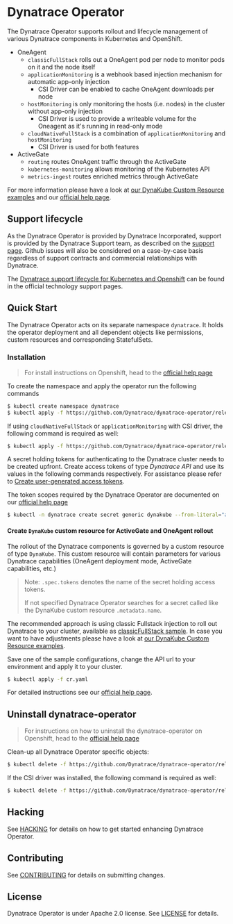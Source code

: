 # Dynatrace Operator

The Dynatrace Operator supports rollout and lifecycle management of various Dynatrace components in Kubernetes and OpenShift.

* OneAgent
  * `classicFullStack` rolls out a OneAgent pod per node to monitor pods on it and the node itself
  * `applicationMonitoring` is a webhook based injection mechanism for automatic app-only injection
    * CSI Driver can be enabled to cache OneAgent downloads per node
  * `hostMonitoring` is only monitoring the hosts (i.e. nodes) in the cluster without app-only injection
    * CSI Driver is used to provide a writeable volume for the Oneagent as it's running in read-only mode
  * `cloudNativeFullStack` is a combination of `applicationMonitoring` and `hostMonitoring`
    * CSI Driver is used for both features
* ActiveGate
  * `routing` routes OneAgent traffic through the ActiveGate
  * `kubernetes-monitoring` allows monitoring of the Kubernetes API
  * `metrics-ingest` routes enriched metrics through ActiveGate

For more information please have a look at [our DynaKube Custom Resource examples](assets/samples) and
our [official help page](https://www.dynatrace.com/support/help/shortlink/kubernetes-hub).

## Support lifecycle

As the Dynatrace Operator is provided by Dynatrace Incorporated, support is provided by the Dynatrace Support team, as described on the [support page](https://support.dynatrace.com/).
Github issues will also be considered on a case-by-case basis regardless of support contracts and commercial relationships with Dynatrace.

The [Dynatrace support lifecycle for Kubernetes and Openshift](https://www.dynatrace.com/support/help/shortlink/support-model-k8s-ocp) can be found in the official technology support pages.

## Quick Start

The Dynatrace Operator acts on its separate namespace `dynatrace`. It holds the operator deployment and all dependent
objects like permissions, custom resources and corresponding StatefulSets.

### Installation

> For install instructions on Openshift, head to the
> [official help page](https://www.dynatrace.com/support/help/shortlink/full-stack-dto-k8)

To create the namespace and apply the operator run the following commands

```sh
$ kubectl create namespace dynatrace
$ kubectl apply -f https://github.com/Dynatrace/dynatrace-operator/releases/latest/download/kubernetes.yaml
```

If using `cloudNativeFullStack` or `applicationMonitoring` with CSI driver, the following command is required as well:
```sh
$ kubectl apply -f https://github.com/Dynatrace/dynatrace-operator/releases/latest/download/kubernetes-csi.yaml
```

A secret holding tokens for authenticating to the Dynatrace cluster needs to be created upfront. Create access tokens of
type *Dynatrace API* and use its values in the following commands respectively. For
assistance please refer
to [Create user-generated access tokens](https://www.dynatrace.com/support/help/shortlink/token#create-api-token).

The token scopes required by the Dynatrace Operator are documented on our [official help page](https://www.dynatrace.com/support/help/shortlink/full-stack-dto-k8#tokens)

```sh
$ kubectl -n dynatrace create secret generic dynakube --from-literal="apiToken=DYNATRACE_API_TOKEN" --from-literal="dataIngestToken=DATA_INGEST_TOKEN"
```

#### Create `DynaKube` custom resource for ActiveGate and OneAgent rollout

The rollout of the Dynatrace components is governed by a custom resource of type `DynaKube`. This custom resource will
contain parameters for various Dynatrace capabilities (OneAgent deployment mode, ActiveGate capabilities, etc.)

> Note: `.spec.tokens` denotes the name of the secret holding access tokens.
>
> If not specified Dynatrace Operator searches for a secret called like the DynaKube custom resource `.metadata.name`.

The recommended approach is using classic Fullstack injection to roll out Dynatrace to your cluster, available as [classicFullStack sample](assets/samples/classicFullStack.yaml).
In case you want to have adjustments please have a look at [our DynaKube Custom Resource examples](assets/samples).

Save one of the sample configurations, change the API url to your environment and apply it to your cluster.
```sh
$ kubectl apply -f cr.yaml
```

For detailed instructions see
our [official help page](https://www.dynatrace.com/support/help/shortlink/full-stack-dto-k8).


## Uninstall dynatrace-operator

> For instructions on how to uninstall the dynatrace-operator on Openshift,
> head to the [official help page](https://www.dynatrace.com/support/help/shortlink/full-stack-dto-k8#uninstall-dynatrace-operator)

Clean-up all Dynatrace Operator specific objects:
```sh
$ kubectl delete -f https://github.com/Dynatrace/dynatrace-operator/releases/latest/download/kubernetes.yaml
```

If the CSI driver was installed, the following command is required as well:
```sh
$ kubectl delete -f https://github.com/Dynatrace/dynatrace-operator/releases/latest/download/kubernetes-csi.yaml
```

## Hacking

See [HACKING](HACKING.md) for details on how to get started enhancing Dynatrace Operator.

## Contributing

See [CONTRIBUTING](CONTRIBUTING.md) for details on submitting changes.

## License

Dynatrace Operator is under Apache 2.0 license. See [LICENSE](LICENSE) for details.
